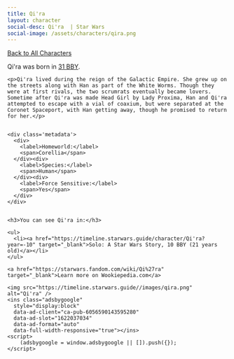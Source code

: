 ```yaml
---
title: Qi'ra
layout: character
social-desc: Qi'ra  | Star Wars
social-image: /assets/characters/qira.png
---
```

<a href="/character" class="smaller">Back to All Characters</a>

<div class="character-profile container">
  <div class="col-10">
    <p>
    Qi'ra             was born in <a href="https://timeline.starwars.guide/character/Qi'ra?year=-31" target="_blank">31 BBY</a>.
    </p>

    <p>Qi'ra lived during the reign of the Galactic Empire. She grew up on the streets along with Han as part of the White Worms. Though they were at first rivals, the two scrumrats eventually became lovers. Sometime after Qi'ra was made Head Girl by Lady Proxima, Han and Qi'ra attempted to escape with a vial of coaxium, but were separated at the Coronet Spaceport, with Han getting away, though he promised to return for her.</p>


    <div class='metadata'>
      <div>
        <label>Homeworld:</label>
        <span>Corellia</span>
      </div><div>
        <label>Species:</label>
        <span>Human</span>
      </div><div>
        <label>Force Sensitive:</label>
        <span>Yes</span>
      </div>
    </div>


    <h3>You can see Qi'ra in:</h3>

    <ul>
      <li><a href="https://timeline.starwars.guide/character/Qi'ra?year=-10" target="_blank">Solo: A Star Wars Story, 10 BBY (21 years old)</a></li>
    </ul>

    <a href="https://starwars.fandom.com/wiki/Qi%27ra" target="_blank">Learn more on Wookiepedia.com</a>
  </div>
  <div class="character_image col-2">
    
    <img src="https://timeline.starwars.guide//images/qira.png" alt="Qi'ra" />
    <ins class="adsbygoogle"
      style="display:block"
      data-ad-client="ca-pub-6056590143595280"
      data-ad-slot="1622037034"
      data-ad-format="auto"
      data-full-width-responsive="true"></ins>
    <script>
        (adsbygoogle = window.adsbygoogle || []).push({});
    </script>
  </div>
</div>
